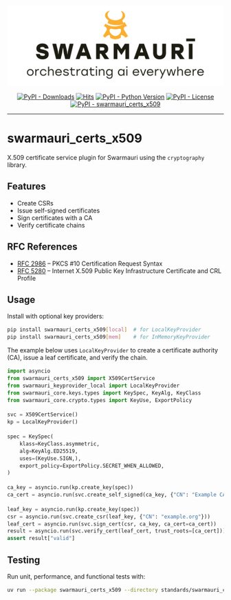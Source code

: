 ![Swarmauri Logo](https://github.com/swarmauri/swarmauri-sdk/blob/3d4d1cfa949399d7019ae9d8f296afba773dfb7f/assets/swarmauri.brand.theme.svg)

<p align="center">
    <a href="https://pypi.org/project/swarmauri_certs_x509/">
        <img src="https://img.shields.io/pypi/dm/swarmauri_certs_x509" alt="PyPI - Downloads"/></a>
    <a href="https://hits.sh/github.com/swarmauri/swarmauri-sdk/tree/master/pkgs/standards/swarmauri_certs_x509/">
        <img alt="Hits" src="https://hits.sh/github.com/swarmauri/swarmauri-sdk/tree/master/pkgs/standards/swarmauri_certs_x509.svg"/></a>
    <a href="https://pypi.org/project/swarmauri_certs_x509/">
        <img src="https://img.shields.io/pypi/pyversions/swarmauri_certs_x509" alt="PyPI - Python Version"/></a>
    <a href="https://pypi.org/project/swarmauri_certs_x509/">
        <img src="https://img.shields.io/pypi/l/swarmauri_certs_x509" alt="PyPI - License"/></a>
    <a href="https://pypi.org/project/swarmauri_certs_x509/">
        <img src="https://img.shields.io/pypi/v/swarmauri_certs_x509?label=swarmauri_certs_x509&color=green" alt="PyPI - swarmauri_certs_x509"/></a>

</p>

---

# swarmauri_certs_x509

X.509 certificate service plugin for Swarmauri using the `cryptography` library.

## Features
- Create CSRs
- Issue self-signed certificates
- Sign certificates with a CA
- Verify certificate chains

## RFC References
- [RFC 2986](https://datatracker.ietf.org/doc/html/rfc2986) – PKCS #10 Certification Request Syntax
- [RFC 5280](https://datatracker.ietf.org/doc/html/rfc5280) – Internet X.509 Public Key Infrastructure Certificate and CRL Profile

## Usage

Install with optional key providers:

```bash
pip install swarmauri_certs_x509[local]  # for LocalKeyProvider
pip install swarmauri_certs_x509[mem]    # for InMemoryKeyProvider
```

The example below uses ``LocalKeyProvider`` to create a certificate
authority (CA), issue a leaf certificate, and verify the chain.

```python
import asyncio
from swarmauri_certs_x509 import X509CertService
from swarmauri_keyprovider_local import LocalKeyProvider
from swarmauri_core.keys.types import KeySpec, KeyAlg, KeyClass
from swarmauri_core.crypto.types import KeyUse, ExportPolicy

svc = X509CertService()
kp = LocalKeyProvider()

spec = KeySpec(
    klass=KeyClass.asymmetric,
    alg=KeyAlg.ED25519,
    uses=(KeyUse.SIGN,),
    export_policy=ExportPolicy.SECRET_WHEN_ALLOWED,
)

ca_key = asyncio.run(kp.create_key(spec))
ca_cert = asyncio.run(svc.create_self_signed(ca_key, {"CN": "Example CA"}))

leaf_key = asyncio.run(kp.create_key(spec))
csr = asyncio.run(svc.create_csr(leaf_key, {"CN": "example.org"}))
leaf_cert = asyncio.run(svc.sign_cert(csr, ca_key, ca_cert=ca_cert))
result = asyncio.run(svc.verify_cert(leaf_cert, trust_roots=[ca_cert]))
assert result["valid"]
```

## Testing
Run unit, performance, and functional tests with:

```bash
uv run --package swarmauri_certs_x509 --directory standards/swarmauri_certs_x509 pytest
```
